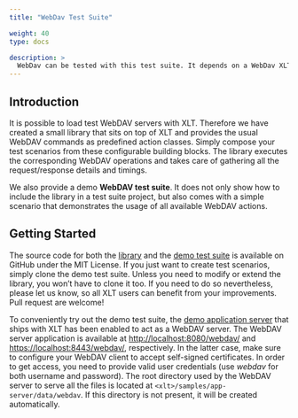```yaml
---
title: "WebDav Test Suite"

weight: 40
type: docs

description: >
  WebDav can be tested with this test suite. It depends on a WebDav XLT-library.
---
```


## Introduction

It is possible to load test WebDAV servers with XLT. Therefore we have created a small
library that sits on top of XLT and provides the usual WebDAV commands
as predefined action classes. Simply compose your test scenarios from
these configurable building blocks. The library executes the
corresponding WebDAV operations and takes care of gathering all the
request/response details and timings.

We also provide a demo **WebDAV test suite**. It does not only show how to
include the library in a test suite project, but also comes with a
simple scenario that demonstrates the usage of all available WebDAV
actions.

## Getting Started

The source code for both the
<a href="https://github.com/Xceptance/xlt-webdav" target="_blank">library</a> and the <a href="https://github.com/Xceptance/testsuite-webdav" target="_blank">demo test suite</a> is available on
GitHub under the MIT License. If you just want to create test scenarios,
simply clone the demo test suite. Unless you need to modify or extend
the library, you won’t have to clone it too. If you need to do so
nevertheless, please let us know, so all XLT users can benefit from your
improvements. Pull request are welcome!

To conveniently try out the demo test suite, the [demo application server](../../quick-start/20-demo-application/)
that ships with XLT has been enabled to act as a WebDAV server. The
WebDAV server application is available at <http://localhost:8080/webdav/>
and <https://localhost:8443/webdav/>, respectively. In the latter case,
make sure to configure your WebDAV client to accept self-signed
certificates. In order to get access, you need to provide valid user
credentials (use *webdav* for both username and password). The root
directory used by the WebDAV server to serve all the files is located at
`<xlt>/samples/app-server/data/webdav`. If this directory is not
present, it will be created automatically.

